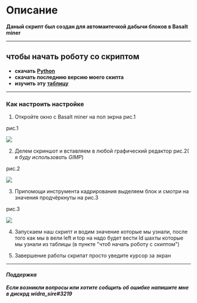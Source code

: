 # Описание
**Даный скрипт был создан для автомаитечкой дабычи блоков в Basalt miner**

___________________________________________________________

## **чтобы начать роботу со скриптом**

- **скачать** [**Python**](https://www.python.org/downloads/)
- **скачать последнию версию моего скипта**
- **изучить эту** [**таблицу**](https://1drv.ms/x/s!AklgF2YNUVdpc-zYa6Ty8vMG0F4?e=fB9cox)

---
### **Как настроить настройке**

1. Откройте окно с Basalt miner на пол экрна рис.1


рис.1

![ ](https://github.com/Asphalt228i/automatic-mainer-Basalt-MIner/assets/98819672/0c2a47a1-254b-4ea3-9f5c-0ad8f06d05a7)


2. Делем скриншот и вставляем в любой графический редактор рис.2(
*я буду использовать GIMP*)

рис.2

![ ](https://github.com/Asphalt228i/automatic-mainer-Basalt-MIner/assets/98819672/b7a1b59d-4f02-4065-a1d0-80c549059ab5)

3. Припомощи инструмента кадрирования выделяем  блок и смотри на значения
продчёркнуты на рис.3

рис.3

![ ](https://github.com/Asphalt228i/automatic-mainer-Basalt-MIner/assets/98819672/7f8bba1c-c67b-452d-954e-cda3e1f60e3f)


4. Запускаем наш скрипт и водим значение которые мы узнали,
после того как мы в вели left и top на надо будет вести Id шахты
которые мы узнали из таблицы (в пункте "чтоб начать роботу с скиптом")


5. Завершение работы скрипат просто уведите курсор за экран

----

#### _Поддержка_

_**Если возникли вопросы или хотите собщить об ошибке напишите мне
в дискрд widra_sire#3219**_
